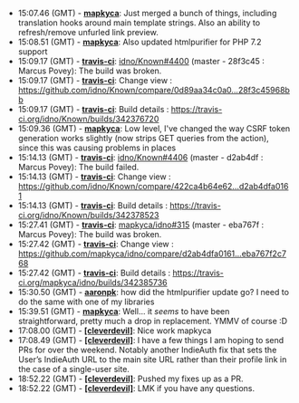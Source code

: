 * <a id="15:07.46">15:07.46 (GMT)</a> - __[mapkyca](https://github.com/mapkyca)__: Just merged a bunch of things, including translation hooks around main template strings. Also an ability to refresh/remove unfurled link preview.
* <a id="15:08.51">15:08.51 (GMT)</a> - __[mapkyca](https://github.com/mapkyca)__: Also updated htmlpurifier for PHP 7.2 support
* <a id="15:09.17">15:09.17 (GMT)</a> - __[travis-ci](https://github.com/travis-ci)__: <a href="https://github.com/idno/Known/issues/4400">idno/Known#4400</a> (master - 28f3c45 : Marcus Povey): The build was broken.
* <a id="15:09.17">15:09.17 (GMT)</a> - __[travis-ci](https://github.com/travis-ci)__: Change view : https://github.com/idno/Known/compare/0d89aa34c0a0...28f3c45968bb
* <a id="15:09.17">15:09.17 (GMT)</a> - __[travis-ci](https://github.com/travis-ci)__: Build details : https://travis-ci.org/idno/Known/builds/342376720
* <a id="15:09.36">15:09.36 (GMT)</a> - __[mapkyca](https://github.com/mapkyca)__: Low level, I've changed the way CSRF token generation works slightly (now strips GET queries from the action), since this was causing problems in places
* <a id="15:14.13">15:14.13 (GMT)</a> - __[travis-ci](https://github.com/travis-ci)__: <a href="https://github.com/idno/Known/issues/4406">idno/Known#4406</a> (master - d2ab4df : Marcus Povey): The build failed.
* <a id="15:14.13">15:14.13 (GMT)</a> - __[travis-ci](https://github.com/travis-ci)__: Change view : https://github.com/idno/Known/compare/422ca4b64e62...d2ab4dfa0161
* <a id="15:14.13">15:14.13 (GMT)</a> - __[travis-ci](https://github.com/travis-ci)__: Build details : https://travis-ci.org/idno/Known/builds/342378523
* <a id="15:27.41">15:27.41 (GMT)</a> - __[travis-ci](https://github.com/travis-ci)__: <a href="https://github.com/mapkyca/idno/issues/315">mapkyca/idno#315</a> (master - eba767f : Marcus Povey): The build was broken.
* <a id="15:27.42">15:27.42 (GMT)</a> - __[travis-ci](https://github.com/travis-ci)__: Change view : https://github.com/mapkyca/idno/compare/d2ab4dfa0161...eba767f2c768
* <a id="15:27.42">15:27.42 (GMT)</a> - __[travis-ci](https://github.com/travis-ci)__: Build details : https://travis-ci.org/mapkyca/idno/builds/342385736
* <a id="15:30.50">15:30.50 (GMT)</a> - __[aaronpk](https://github.com/aaronpk)__: how did the htmlpurifier update go? I need to do the same with one of my libraries
* <a id="15:39.51">15:39.51 (GMT)</a> - __[mapkyca](https://github.com/mapkyca)__: Well... it *seems* to have been straightforward, pretty much a drop in replacement. YMMV of course :D
* <a id="17:08.00">17:08.00 (GMT)</a> - __[[cleverdevil]](https://github.com/[cleverdevil])__: Nice work mapkyca
* <a id="17:08.49">17:08.49 (GMT)</a> - __[[cleverdevil]](https://github.com/[cleverdevil])__: I have a few things I am hoping to send PRs for over the weekend. Notably another IndieAuth fix that sets the User’s IndieAuth URL to the main site URL rather than their profile link in the case of a single-user site.
* <a id="18:52.22">18:52.22 (GMT)</a> - __[[cleverdevil]](https://github.com/[cleverdevil])__: Pushed my fixes up as a PR.
* <a id="18:52.22">18:52.22 (GMT)</a> - __[[cleverdevil]](https://github.com/[cleverdevil])__: LMK if you have any questions.

